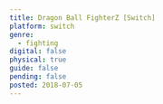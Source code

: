 ```yaml
---
title: Dragon Ball FighterZ [Switch]
platform: switch
genre:
  - fighting
digital: false
physical: true
guide: false
pending: false
posted: 2018-07-05
---
```

